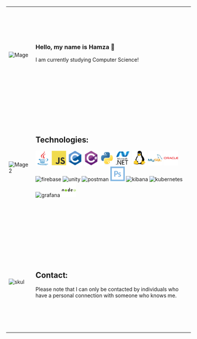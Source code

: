<body>
    <table>
        <tr>
            <td>
                <p>ㅤㅤ
                   <img src="https://static.wikia.nocookie.net/skul/images/2/2d/Grand_Mage_Idle.gif/revision/latest?cb=20220803015542" alt="Mage" width="150" height="200">
                </p>
            </td>
            <td>
               <p>ㅤㅤㅤㅤㅤㅤㅤㅤㅤㅤㅤㅤㅤㅤㅤㅤㅤㅤㅤㅤㅤㅤㅤㅤㅤㅤㅤㅤㅤㅤㅤㅤㅤㅤㅤㅤㅤㅤㅤㅤㅤㅤㅤㅤㅤㅤㅤㅤㅤㅤㅤㅤㅤㅤㅤㅤㅤㅤㅤㅤㅤㅤㅤㅤㅤㅤ</p>
                <h3>Hello, my name is Hamza 🙂</h3>
                <p>I am currently studying Computer Science!</p>
               <p>ㅤㅤㅤㅤㅤㅤㅤㅤㅤㅤㅤㅤㅤㅤㅤㅤㅤㅤㅤㅤㅤㅤㅤㅤㅤㅤㅤㅤㅤㅤㅤㅤㅤㅤㅤㅤㅤㅤㅤㅤㅤㅤㅤㅤㅤㅤㅤㅤㅤㅤㅤㅤㅤㅤㅤㅤㅤㅤㅤㅤㅤㅤㅤㅤㅤㅤ</p>
            </td>
        </tr>
         <tr>
            <td>
                <p>ㅤ
                    <img src="https://static.wikia.nocookie.net/skul/images/1/11/Archlich_Idle.gif/revision/latest?cb=20220802031956" alt="Mage2" width="150" height="210" >
                </p>
            </td>
            <td>
               <p>ㅤㅤㅤㅤㅤㅤㅤㅤㅤㅤㅤㅤㅤㅤㅤㅤㅤㅤㅤㅤㅤㅤㅤㅤㅤㅤㅤㅤㅤㅤㅤㅤㅤㅤㅤㅤㅤㅤㅤㅤㅤㅤㅤㅤㅤㅤㅤㅤㅤㅤㅤㅤㅤㅤㅤㅤㅤㅤㅤㅤㅤㅤㅤㅤㅤㅤ</p>
                <h2>Technologies:</h2>
                <p>
                    <img src="https://raw.githubusercontent.com/devicons/devicon/master/icons/java/java-original.svg" alt="java" width="40" height="40"/>
                    <img src="https://raw.githubusercontent.com/devicons/devicon/master/icons/javascript/javascript-original.svg" alt="javascript" width="40" height="40"/>
                    <img src="https://raw.githubusercontent.com/devicons/devicon/master/icons/c/c-original.svg" alt="c" width="40" height="40"/>
                    <img src="https://raw.githubusercontent.com/devicons/devicon/master/icons/csharp/csharp-original.svg" alt="csharp" width="40" height="40"/>
                    <img src="https://raw.githubusercontent.com/devicons/devicon/master/icons/python/python-original.svg" alt="python" width="40" height="40"/>
                    <img src="https://raw.githubusercontent.com/devicons/devicon/master/icons/dot-net/dot-net-original-wordmark.svg" alt="dotnet" width="40" height="40"/>
                    <img src="https://raw.githubusercontent.com/devicons/devicon/master/icons/linux/linux-original.svg" alt="linux" width="40" height="40"/>
                    <img src="https://raw.githubusercontent.com/devicons/devicon/master/icons/mysql/mysql-original-wordmark.svg" alt="mysql" width="40" height="40"/>
                    <img src="https://raw.githubusercontent.com/devicons/devicon/master/icons/oracle/oracle-original.svg" alt="oracle" width="40" height="40"/>
                    <img src="https://www.vectorlogo.zone/logos/firebase/firebase-icon.svg" alt="firebase" width="40" height="40"/>
                    <img src="https://www.vectorlogo.zone/logos/unity3d/unity3d-icon.svg" alt="unity" width="40" height="40"/>
                    <img src="https://www.vectorlogo.zone/logos/getpostman/getpostman-icon.svg" alt="postman" width="40" height="40"/>
                    <img src="https://raw.githubusercontent.com/devicons/devicon/master/icons/photoshop/photoshop-line.svg" alt="photoshop" width="40" height="40"/>
                    <img src="https://www.vectorlogo.zone/logos/elasticco_kibana/elasticco_kibana-icon.svg" alt="kibana" width="40" height="40"/>
                    <img src="https://www.vectorlogo.zone/logos/kubernetes/kubernetes-icon.svg" alt="kubernetes" width="40" height="40"/>
                    <img src="https://www.vectorlogo.zone/logos/grafana/grafana-icon.svg" alt="grafana" width="40" height="40"/>
                    <img src="https://raw.githubusercontent.com/devicons/devicon/master/icons/nodejs/nodejs-original-wordmark.svg" alt="nodejs" width="40" height="40"/>
                </p>
               <p>ㅤㅤㅤㅤㅤㅤㅤㅤㅤㅤㅤㅤㅤㅤㅤㅤㅤㅤㅤㅤㅤㅤㅤㅤㅤㅤㅤㅤㅤㅤㅤㅤㅤㅤㅤㅤㅤㅤㅤㅤㅤㅤㅤㅤㅤㅤㅤㅤㅤㅤㅤㅤㅤㅤㅤㅤㅤㅤㅤㅤㅤㅤㅤㅤㅤㅤ</p>
            </td>
        </tr>
        <tr>
            <td>
                <img src="https://static.wikia.nocookie.net/skul/images/7/7d/Abyssal_Monarch_Idle.gif/revision/latest?cb=20220727044420" alt="skul" width="300" height="200">
            </td>
            <td>
               <p>ㅤㅤㅤㅤㅤㅤㅤㅤㅤㅤㅤㅤㅤㅤㅤㅤㅤㅤㅤㅤㅤㅤㅤㅤㅤㅤㅤㅤㅤㅤㅤㅤㅤㅤㅤㅤㅤㅤㅤㅤㅤㅤㅤㅤㅤㅤㅤㅤㅤㅤㅤㅤㅤㅤㅤㅤㅤㅤㅤㅤㅤㅤㅤㅤㅤㅤ</p>
                <h2>Contact:</h2>
                <p>Please note that I can only be contacted by individuals who have a personal connection with someone who knows me.</p>
               <p>ㅤㅤㅤㅤㅤㅤㅤㅤㅤㅤㅤㅤㅤㅤㅤㅤㅤㅤㅤㅤㅤㅤㅤㅤㅤㅤㅤㅤㅤㅤㅤㅤㅤㅤㅤㅤㅤㅤㅤㅤㅤㅤㅤㅤㅤㅤㅤㅤㅤㅤㅤㅤㅤㅤㅤㅤㅤㅤㅤㅤㅤㅤㅤㅤㅤㅤ</p>
            </td>
        </tr>
    </table>
</body>
